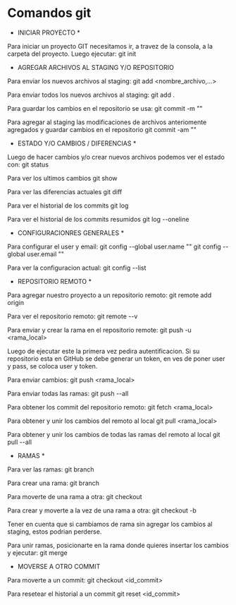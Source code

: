 # Comandos git


 * INICIAR PROYECTO *
 
Para iniciar un proyecto GIT necesitamos ir, a travez de la consola,
a la carpeta del proyecto. Luego ejecutar:
	git init

	

 * AGREGAR ARCHIVOS AL STAGING Y/O REPOSITORIO
 
Para enviar los nuevos archivos al staging:
	git add <nombre_archivo,...>

Para enviar todos los nuevos archivos al staging:
	git add .

Para guardar los cambios en el repositorio se usa:
	git commit -m "<Comentario>"

Para agregar al staging las modificaciones de archivos anteriomente 
agregados y guardar cambios en el repositorio
	git commit -am "<Comentario>"



 * ESTADO Y/O CAMBIOS / DIFERENCIAS *
 
Luego de hacer cambios y/o crear nuevos archivos podemos ver el estado con:
	git status
	
Para ver los ultimos cambios
	git show
	
Para ver las diferencias actuales
	git diff

Para ver el historial de los commits
	git log

Para ver el historial de los commits resumidos
	git log --oneline
	
	
	
 * CONFIGURACIONRES GENERALES *

Para configurar el user y email:
	git config --global user.name "<Nombre>"
	git config --global user.email "<Email>"

Para ver la configuracion actual:
	git config --list



 * REPOSITORIO REMOTO *

Para agregar nuestro proyecto a un repositorio remoto:
	git remote add origin <url>

Para ver el repositorio remoto:
	git remote --v

Para enviar y crear la rama en el repositorio remote:
	git push -u <remoto> <rama_local>

Luego de ejecutar este la primera vez pedira autentificacion.
Si su repositorio esta en GitHub se debe generar un token, 
en ves de poner user y pass, se coloca user y token.

Para enviar cambios:
	git push <remoto> <rama_local>

Para enviar todas las ramas:
	git push --all

Para obtener los commit del repositorio remoto:
	git fetch <remoto> <rama_local>

Para obtener y unir los cambios del remoto al local
	git pull <remoto> <rama_local>

Para obtener y unir los cambios de todas las ramas del remoto al local
	git pull --all

 * RAMAS *

Para ver las ramas:
	git branch

Para crear una rama: 
	git branch <nombre>

Para moverte de una rama a otra:
	git checkout <nombre>

Para crear y moverte a la vez de una rama a otra:
	git checkout -b <nombre>

Tener en cuenta que si cambiamos de rama sin agregar los cambios 
al staging, estos podrian perderse.

Para unir ramas, posicionarte en la rama donde quieres insertar
los cambios y ejecutar:
	git merge <rama>


 * MOVERSE A OTRO COMMIT

Para moverte a un commit:
	git checkout <id_commit>

Para resetear el historial a un commit
	git reset <id_commit>
 
